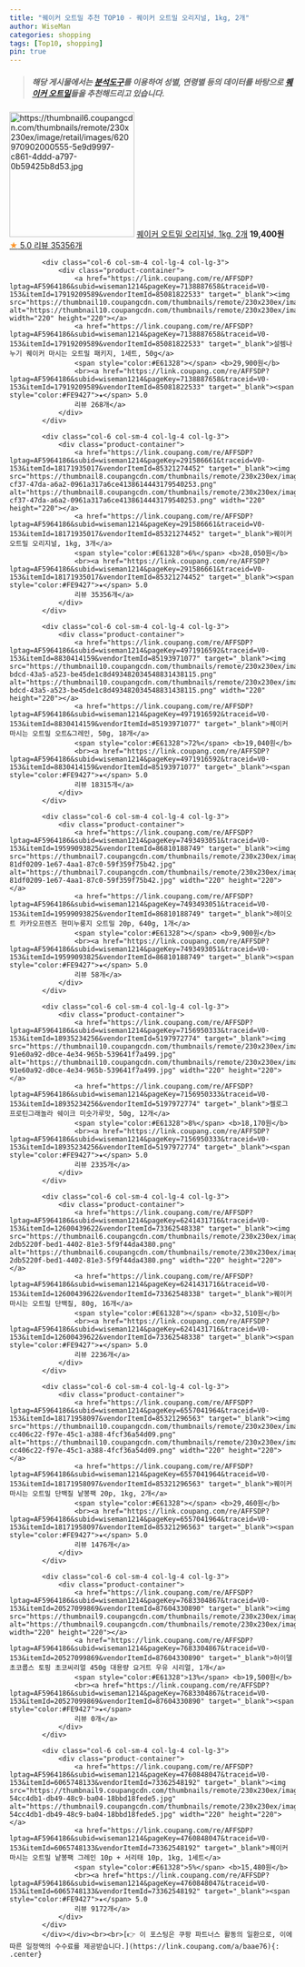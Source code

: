 ```yaml
---
title: "퀘이커 오트밀 추천 TOP10 - 퀘이커 오트밀 오리지널, 1kg, 2개"
author: WiseMan
categories: shopping
tags: [Top10, shopping]
pin: true
---
```


> ##### 해당 게시물에서는 [**분석도구**](https://itemscout.io/)를 이용하여 **성별**, **연령별** 등의 데이터를 바탕으로 [**퀘이커 오트밀**](https://link.coupang.com/a/baae76)들을 추천해드리고 있습니다.
<div class="container"><div class="row">
            <div class="col-6 col-sm-4 col-lg-4 col-lg-3">
                <div class="product-container">
                    <a href="https://link.coupang.com/re/AFFSDP?lptag=AF5964186&subid=wiseman1214&pageKey=291586661&traceid=V0-153&itemId=18611953159&vendorItemId=79146586574" target="_blank"><img src="https://thumbnail6.coupangcdn.com/thumbnails/remote/230x230ex/image/retail/images/620970902000555-5e9d9997-c861-4ddd-a797-0b59425b8d53.jpg" alt="https://thumbnail6.coupangcdn.com/thumbnails/remote/230x230ex/image/retail/images/620970902000555-5e9d9997-c861-4ddd-a797-0b59425b8d53.jpg" width="220" height="220"></a>
                    <a href="https://link.coupang.com/re/AFFSDP?lptag=AF5964186&subid=wiseman1214&pageKey=291586661&traceid=V0-153&itemId=18611953159&vendorItemId=79146586574" target="_blank">퀘이커 오트밀 오리지널, 1kg, 2개</a>
                    <span style="color:#E61328"></span> <b>19,400원</b>
                    <br><a href="https://link.coupang.com/re/AFFSDP?lptag=AF5964186&subid=wiseman1214&pageKey=291586661&traceid=V0-153&itemId=18611953159&vendorItemId=79146586574" target="_blank"><span style="color:#FE9427">★</span> 5.0
                    리뷰 35356개</a>
                </div>
            </div>
            
            <div class="col-6 col-sm-4 col-lg-4 col-lg-3">
                <div class="product-container">
                    <a href="https://link.coupang.com/re/AFFSDP?lptag=AF5964186&subid=wiseman1214&pageKey=7138887658&traceid=V0-153&itemId=17919209589&vendorItemId=85081822533" target="_blank"><img src="https://thumbnail10.coupangcdn.com/thumbnails/remote/230x230ex/image/vendor_inventory/604d/ef9dd197349fd6ffb8b5b5748384cf067c426ae6bd371a637ca4792bdabb.jpg" alt="https://thumbnail10.coupangcdn.com/thumbnails/remote/230x230ex/image/vendor_inventory/604d/ef9dd197349fd6ffb8b5b5748384cf067c426ae6bd371a637ca4792bdabb.jpg" width="220" height="220"></a>
                    <a href="https://link.coupang.com/re/AFFSDP?lptag=AF5964186&subid=wiseman1214&pageKey=7138887658&traceid=V0-153&itemId=17919209589&vendorItemId=85081822533" target="_blank">설렘나누기 퀘이커 마시는 오트밀 패키지, 1세트, 50g</a>
                    <span style="color:#E61328"></span> <b>29,900원</b>
                    <br><a href="https://link.coupang.com/re/AFFSDP?lptag=AF5964186&subid=wiseman1214&pageKey=7138887658&traceid=V0-153&itemId=17919209589&vendorItemId=85081822533" target="_blank"><span style="color:#FE9427">★</span> 5.0
                    리뷰 268개</a>
                </div>
            </div>
            
            <div class="col-6 col-sm-4 col-lg-4 col-lg-3">
                <div class="product-container">
                    <a href="https://link.coupang.com/re/AFFSDP?lptag=AF5964186&subid=wiseman1214&pageKey=291586661&traceid=V0-153&itemId=18171935017&vendorItemId=85321274452" target="_blank"><img src="https://thumbnail8.coupangcdn.com/thumbnails/remote/230x230ex/image/retail/images/85da51eb-cf37-47da-a6a2-0961a317a6ce4138614443179540253.png" alt="https://thumbnail8.coupangcdn.com/thumbnails/remote/230x230ex/image/retail/images/85da51eb-cf37-47da-a6a2-0961a317a6ce4138614443179540253.png" width="220" height="220"></a>
                    <a href="https://link.coupang.com/re/AFFSDP?lptag=AF5964186&subid=wiseman1214&pageKey=291586661&traceid=V0-153&itemId=18171935017&vendorItemId=85321274452" target="_blank">퀘이커 오트밀 오리지널, 1kg, 3개</a>
                    <span style="color:#E61328">6%</span> <b>28,050원</b>
                    <br><a href="https://link.coupang.com/re/AFFSDP?lptag=AF5964186&subid=wiseman1214&pageKey=291586661&traceid=V0-153&itemId=18171935017&vendorItemId=85321274452" target="_blank"><span style="color:#FE9427">★</span> 5.0
                    리뷰 35356개</a>
                </div>
            </div>
            
            <div class="col-6 col-sm-4 col-lg-4 col-lg-3">
                <div class="product-container">
                    <a href="https://link.coupang.com/re/AFFSDP?lptag=AF5964186&subid=wiseman1214&pageKey=4971916592&traceid=V0-153&itemId=8830414159&vendorItemId=85193971077" target="_blank"><img src="https://thumbnail10.coupangcdn.com/thumbnails/remote/230x230ex/image/retail/images/05dc5969-bdcd-43a5-a523-be45de1c8d493482034548831438115.png" alt="https://thumbnail10.coupangcdn.com/thumbnails/remote/230x230ex/image/retail/images/05dc5969-bdcd-43a5-a523-be45de1c8d493482034548831438115.png" width="220" height="220"></a>
                    <a href="https://link.coupang.com/re/AFFSDP?lptag=AF5964186&subid=wiseman1214&pageKey=4971916592&traceid=V0-153&itemId=8830414159&vendorItemId=85193971077" target="_blank">퀘이커 마시는 오트밀 오트&그레인, 50g, 18개</a>
                    <span style="color:#E61328">72%</span> <b>19,040원</b>
                    <br><a href="https://link.coupang.com/re/AFFSDP?lptag=AF5964186&subid=wiseman1214&pageKey=4971916592&traceid=V0-153&itemId=8830414159&vendorItemId=85193971077" target="_blank"><span style="color:#FE9427">★</span> 5.0
                    리뷰 18315개</a>
                </div>
            </div>
            
            <div class="col-6 col-sm-4 col-lg-4 col-lg-3">
                <div class="product-container">
                    <a href="https://link.coupang.com/re/AFFSDP?lptag=AF5964186&subid=wiseman1214&pageKey=7493493051&traceid=V0-153&itemId=19599093825&vendorItemId=86810188749" target="_blank"><img src="https://thumbnail7.coupangcdn.com/thumbnails/remote/230x230ex/image/retail/images/599214163018341-81df0209-1e67-4aa1-87c0-59f359f75b42.jpg" alt="https://thumbnail7.coupangcdn.com/thumbnails/remote/230x230ex/image/retail/images/599214163018341-81df0209-1e67-4aa1-87c0-59f359f75b42.jpg" width="220" height="220"></a>
                    <a href="https://link.coupang.com/re/AFFSDP?lptag=AF5964186&subid=wiseman1214&pageKey=7493493051&traceid=V0-153&itemId=19599093825&vendorItemId=86810188749" target="_blank">헤이오트 카카오프렌즈 현미누룽지 오트밀 20p, 640g, 1개</a>
                    <span style="color:#E61328"></span> <b>9,900원</b>
                    <br><a href="https://link.coupang.com/re/AFFSDP?lptag=AF5964186&subid=wiseman1214&pageKey=7493493051&traceid=V0-153&itemId=19599093825&vendorItemId=86810188749" target="_blank"><span style="color:#FE9427">★</span> 5.0
                    리뷰 58개</a>
                </div>
            </div>
            
            <div class="col-6 col-sm-4 col-lg-4 col-lg-3">
                <div class="product-container">
                    <a href="https://link.coupang.com/re/AFFSDP?lptag=AF5964186&subid=wiseman1214&pageKey=7156950333&traceid=V0-153&itemId=18935234256&vendorItemId=5197972774" target="_blank"><img src="https://thumbnail10.coupangcdn.com/thumbnails/remote/230x230ex/image/retail/images/459396856928735-91e60a92-d0ce-4e34-965b-539641f7a499.jpg" alt="https://thumbnail10.coupangcdn.com/thumbnails/remote/230x230ex/image/retail/images/459396856928735-91e60a92-d0ce-4e34-965b-539641f7a499.jpg" width="220" height="220"></a>
                    <a href="https://link.coupang.com/re/AFFSDP?lptag=AF5964186&subid=wiseman1214&pageKey=7156950333&traceid=V0-153&itemId=18935234256&vendorItemId=5197972774" target="_blank">켈로그 프로틴그래놀라 쉐이크 미숫가루맛, 50g, 12개</a>
                    <span style="color:#E61328">8%</span> <b>18,170원</b>
                    <br><a href="https://link.coupang.com/re/AFFSDP?lptag=AF5964186&subid=wiseman1214&pageKey=7156950333&traceid=V0-153&itemId=18935234256&vendorItemId=5197972774" target="_blank"><span style="color:#FE9427">★</span> 5.0
                    리뷰 2335개</a>
                </div>
            </div>
            
            <div class="col-6 col-sm-4 col-lg-4 col-lg-3">
                <div class="product-container">
                    <a href="https://link.coupang.com/re/AFFSDP?lptag=AF5964186&subid=wiseman1214&pageKey=6241431716&traceid=V0-153&itemId=12600439622&vendorItemId=73362548338" target="_blank"><img src="https://thumbnail6.coupangcdn.com/thumbnails/remote/230x230ex/image/retail/images/2894454943990288-2db5220f-bed1-4402-81e3-5f9f44da4380.png" alt="https://thumbnail6.coupangcdn.com/thumbnails/remote/230x230ex/image/retail/images/2894454943990288-2db5220f-bed1-4402-81e3-5f9f44da4380.png" width="220" height="220"></a>
                    <a href="https://link.coupang.com/re/AFFSDP?lptag=AF5964186&subid=wiseman1214&pageKey=6241431716&traceid=V0-153&itemId=12600439622&vendorItemId=73362548338" target="_blank">퀘이커 마시는 오트밀 단백질, 80g, 16개</a>
                    <span style="color:#E61328"></span> <b>32,510원</b>
                    <br><a href="https://link.coupang.com/re/AFFSDP?lptag=AF5964186&subid=wiseman1214&pageKey=6241431716&traceid=V0-153&itemId=12600439622&vendorItemId=73362548338" target="_blank"><span style="color:#FE9427">★</span> 5.0
                    리뷰 2236개</a>
                </div>
            </div>
            
            <div class="col-6 col-sm-4 col-lg-4 col-lg-3">
                <div class="product-container">
                    <a href="https://link.coupang.com/re/AFFSDP?lptag=AF5964186&subid=wiseman1214&pageKey=6557041964&traceid=V0-153&itemId=18171958097&vendorItemId=85321296563" target="_blank"><img src="https://thumbnail10.coupangcdn.com/thumbnails/remote/230x230ex/image/retail/images/380669836373987-cc406c22-f97e-45c1-a388-4fcf36a54d09.png" alt="https://thumbnail10.coupangcdn.com/thumbnails/remote/230x230ex/image/retail/images/380669836373987-cc406c22-f97e-45c1-a388-4fcf36a54d09.png" width="220" height="220"></a>
                    <a href="https://link.coupang.com/re/AFFSDP?lptag=AF5964186&subid=wiseman1214&pageKey=6557041964&traceid=V0-153&itemId=18171958097&vendorItemId=85321296563" target="_blank">퀘이커 마시는 오트밀 단백질 낱봉팩 20p, 1kg, 2개</a>
                    <span style="color:#E61328"></span> <b>29,460원</b>
                    <br><a href="https://link.coupang.com/re/AFFSDP?lptag=AF5964186&subid=wiseman1214&pageKey=6557041964&traceid=V0-153&itemId=18171958097&vendorItemId=85321296563" target="_blank"><span style="color:#FE9427">★</span> 5.0
                    리뷰 1476개</a>
                </div>
            </div>
            
            <div class="col-6 col-sm-4 col-lg-4 col-lg-3">
                <div class="product-container">
                    <a href="https://link.coupang.com/re/AFFSDP?lptag=AF5964186&subid=wiseman1214&pageKey=7683304867&traceid=V0-153&itemId=20527099869&vendorItemId=87604330890" target="_blank"><img src="https://thumbnail9.coupangcdn.com/thumbnails/remote/230x230ex/image/vendor_inventory/3f6e/968b65d8b9b4bd9292a6a3bf63690b1608f130ac5db7576b77e029f0e1ea.jpg" alt="https://thumbnail9.coupangcdn.com/thumbnails/remote/230x230ex/image/vendor_inventory/3f6e/968b65d8b9b4bd9292a6a3bf63690b1608f130ac5db7576b77e029f0e1ea.jpg" width="220" height="220"></a>
                    <a href="https://link.coupang.com/re/AFFSDP?lptag=AF5964186&subid=wiseman1214&pageKey=7683304867&traceid=V0-153&itemId=20527099869&vendorItemId=87604330890" target="_blank">하이델 초코룹스 토핑 초코씨리얼 450g 대용량 요거트 우유 시리얼, 1개</a>
                    <span style="color:#E61328">13%</span> <b>19,500원</b>
                    <br><a href="https://link.coupang.com/re/AFFSDP?lptag=AF5964186&subid=wiseman1214&pageKey=7683304867&traceid=V0-153&itemId=20527099869&vendorItemId=87604330890" target="_blank"><span style="color:#FE9427">★</span> 
                    리뷰 0개</a>
                </div>
            </div>
            
            <div class="col-6 col-sm-4 col-lg-4 col-lg-3">
                <div class="product-container">
                    <a href="https://link.coupang.com/re/AFFSDP?lptag=AF5964186&subid=wiseman1214&pageKey=4760848047&traceid=V0-153&itemId=6065748133&vendorItemId=73362548192" target="_blank"><img src="https://thumbnail9.coupangcdn.com/thumbnails/remote/230x230ex/image/retail/images/1163097940187571-54cc4db1-db49-48c9-ba04-18bbd18fede5.jpg" alt="https://thumbnail9.coupangcdn.com/thumbnails/remote/230x230ex/image/retail/images/1163097940187571-54cc4db1-db49-48c9-ba04-18bbd18fede5.jpg" width="220" height="220"></a>
                    <a href="https://link.coupang.com/re/AFFSDP?lptag=AF5964186&subid=wiseman1214&pageKey=4760848047&traceid=V0-153&itemId=6065748133&vendorItemId=73362548192" target="_blank">퀘이커 마시는 오트밀 낱봉팩 그레인 10p + 서리태 10p, 1kg, 1세트</a>
                    <span style="color:#E61328">5%</span> <b>15,480원</b>
                    <br><a href="https://link.coupang.com/re/AFFSDP?lptag=AF5964186&subid=wiseman1214&pageKey=4760848047&traceid=V0-153&itemId=6065748133&vendorItemId=73362548192" target="_blank"><span style="color:#FE9427">★</span> 5.0
                    리뷰 9172개</a>
                </div>
            </div>
            </div></div><br><br>[👉 이 포스팅은 쿠팡 파트너스 활동의 일환으로, 이에 따른 일정액의 수수료를 제공받습니다.](https://link.coupang.com/a/baae76){: .center}
